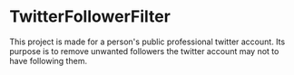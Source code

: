 # TwitterFollowerFilter
This project is made for a person's public professional twitter account. Its purpose is to remove unwanted followers the twitter account may not to have following them.
